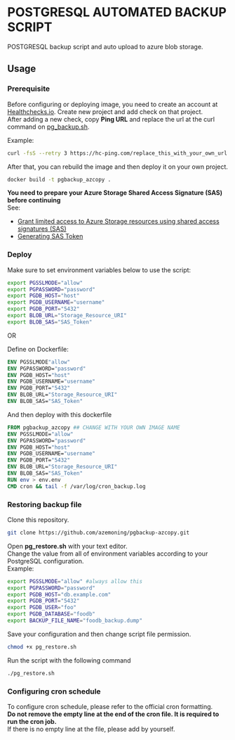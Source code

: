 # POSTGRESQL AUTOMATED BACKUP SCRIPT

POSTGRESQL backup script and auto upload to azure blob storage.

## Usage

### Prerequisite

Before configuring or deploying image, you need to create an account at [Healthchecks.io](https://healthcheks.io). Create new project and add check on that project.\
After adding a new check, copy **Ping URL** and replace the url at the curl command on [pg_backup.sh](https://github.com/azemoning/pgbackrest/blob/master/pg_backup.sh).

Example:

```bash
curl -fsS --retry 3 https://hc-ping.com/replace_this_with_your_own_url > /dev/null
```

After that, you can rebuild the image and then deploy it on your own project.

```bash
docker build -t pgbackup_azcopy .
```

**You need to prepare your Azure Storage Shared Access Signature (SAS) before continuing**  
See: 
- [Grant limited access to Azure Storage resources using shared access signatures (SAS)](https://docs.microsoft.com/en-us/azure/storage/common/storage-sas-overview)
- [Generating SAS Token](https://docs.snowflake.net/manuals/user-guide/data-load-azure-config.html#generating-an-sas-token)

### Deploy  

Make sure to set environment variables below to use the script:

```bash
export PGSSLMODE="allow"
export PGPASSWORD="password"
export PGDB_HOST="host"
export PGDB_USERNAME="username"
export PGDB_PORT="5432"
export BLOB_URL="Storage_Resource_URI"
export BLOB_SAS="SAS_Token"
```

OR

Define on Dockerfile:

```dockerfile
ENV PGSSLMODE"allow"
ENV PGPASSWORD="password"
ENV PGDB_HOST="host"
ENV PGDB_USERNAME="username"
ENV PGDB_PORT="5432"
ENV BLOB_URL="Storage_Resource_URI"
ENV BLOB_SAS="SAS_Token"
```

And then deploy with this dockerfile

```dockerfile
FROM pgbackup_azcopy ## CHANGE WITH YOUR OWN IMAGE NAME
ENV PGSSLMODE="allow"
ENV PGPASSWORD="password"
ENV PGDB_HOST="host"
ENV PGDB_USERNAME="username"
ENV PGDB_PORT="5432"
ENV BLOB_URL="Storage_Resource_URI"
ENV BLOB_SAS="SAS_Token"
RUN env > env.env
CMD cron && tail -f /var/log/cron_backup.log
```

### Restoring backup file

Clone this repository.

```bash
git clone https://github.com/azemoning/pgbackup-azcopy.git
```

Open **pg_restore.sh** with your text editor.\
Change the value from all of environment variables according to your PostgreSQL configuration.\
Example:

```bash
export PGSSLMODE="allow" #always allow this
export PGPASSWORD="password"
export PGDB_HOST="db.example.com"
export PGDB_PORT="5432"
export PGDB_USER="foo"
export PGDB_DATABASE="foodb"
export BACKUP_FILE_NAME="foodb_backup.dump"
```

Save your configuration and then change script file permission.

```bash
chmod +x pg_restore.sh
```

Run the script with the following command

```bash
./pg_restore.sh
```

### Configuring cron schedule

To configure cron schedule, please refer to the official cron formatting.\
**Do not remove the empty line at the end of the cron file. It is required to run the cron job.**\
If there is no empty line at the file, please add by yourself.
